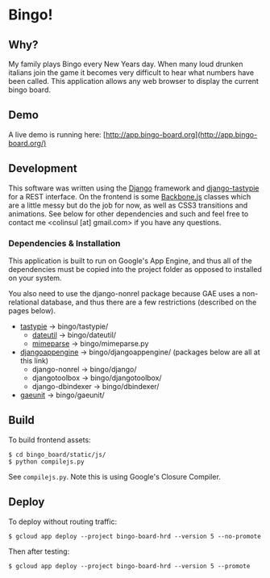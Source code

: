 # Bingo!

## Why?
My family plays Bingo every New Years day.  When many loud drunken italians join the game it becomes very difficult to hear what numbers have been called.  This application allows any web browser to display the current bingo board.

## Demo
A live demo is running here:
[http://app.bingo-board.org](http://app.bingo-board.org/)

## Development
This software was written using the [Django](http://www.djangoproject.com/) framework and [django-tastypie](https://github.com/toastdriven/django-tastypie) for a REST interface.  On the frontend is some [Backbone.js](http://documentcloud.github.com/backbone/) classes which are a little messy but do the job for now, as well as CSS3 transitions and animations.  See below for other dependencies and such and feel free to contact me &lt;colinsul [at] gmail.com&gt; if you have any questions.

### Dependencies & Installation
This application is built to run on Google's App Engine, and thus all of the dependencies must be copied into the project folder as opposed to installed on your system.  

You also need to use the django-nonrel package because GAE uses a non-relational database, and thus there are a few restrictions (described on the pages below).

*   [tastypie](https://github.com/toastdriven/django-tastypie) -> bingo/tastypie/
    *   [dateutil](http://niemeyer.net/python-dateutil) -> bingo/dateutil/
    *   [mimeparse](http://code.google.com/p/mimeparse/) -> bingo/mimeparse.py
*   [djangoappengine](http://www.allbuttonspressed.com/projects/djangoappengine#id1) -> bingo/djangoappengine/ (packages below are all at this link)
    *   django-nonrel -> bingo/django/
    *   djangotoolbox -> bingo/djangotoolbox/
    *   django-dbindexer -> bingo/dbindexer/
*   [gaeunit](http://code.google.com/p/gaeunit/) ->  bingo/gaeunit/

## Build

To build frontend assets:

```
$ cd bingo_board/static/js/
$ python compilejs.py
```

See `compilejs.py`.  Note this is using Google's Closure Compiler.

## Deploy

To deploy without routing traffic:

```
$ gcloud app deploy --project bingo-board-hrd --version 5 --no-promote
```

Then after testing:

```
$ gcloud app deploy --project bingo-board-hrd --version 5 --promote
```
